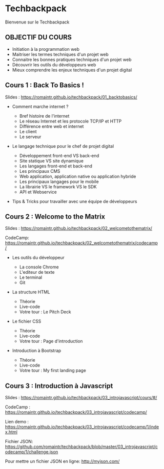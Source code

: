 
# Techbackpack

Bienvenue sur le Techbackpack

## OBJECTIF DU COURS

* Initiation à la programmation web 
* Maitriser les termes techniques d'un projet web
* Connaitre les bonnes pratiques techniques d'un projet web 
* Découvrir les outils du développeurs web
* Mieux comprendre les enjeux techniques d'un projet digital

## Cours 1 : Back To Basics !

Slides : https://romaintr.github.io/techbackpack/01_backtobasics/

* Comment marche internet ?
	* Bref histoire de l'internet
	* Le réseau Internet et les protocole TCP/IP et HTTP
	* Différence entre web et internet 
	* Le client
	* Le serveur

* Le langage technique pour le chef de projet digital
	* Développement front-end VS back-end 
	* Site statique VS site dynamique 
	* Les langages front-end et back-end 
	* Les principaux CMS
	* Web application, application native ou application hybride 
	* Les principaux langages pour le mobile 
	* La librairie VS le framework VS le SDK 
	* API et Webservice 

* Tips & Tricks pour travailler avec une équipe de développeurs

## Cours 2 : Welcome to the Matrix

Slides : https://romaintr.github.io/techbackpack/02_welcometothematrix/

CodeCamp: https://romaintr.github.io/techbackpack/02_welcometothematrix/codecamp/

* Les outils du développeur
	* La console Chrome
	* L'editeur de texte
	* Le terminal
	* Git

* La structure HTML
	* Théorie
	* Live-code
	* Votre tour : Le Pitch Deck

* Le fichier CSS
	* Théorie
	* Live-code
	* Votre tour : Page d'introduction

* Introduction à Bootstrap
	* Théorie
	* Live-code
	* Votre tour : My first landing page

## Cours 3 : Introduction à Javascript

Slides : https://romaintr.github.io/techbackpack/03_introjavascript/cours/#/

CodeCamp : https://romaintr.github.io/techbackpack/03_introjavascript/codecamp/

Lien demo : https://romaintr.github.io/techbackpack/03_introjavascript/codecamp/1/index.html

Fichier JSON: https://github.com/romaintr/techbackpack/blob/master/03_introjavascript/codecamp/1/challenge.json

Pour mettre un fichier JSON en ligne: http://myjson.com/





